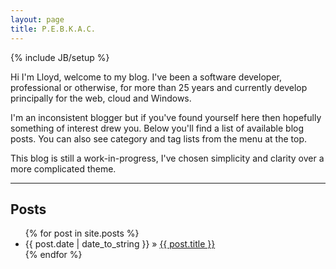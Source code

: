 ```yaml
---
layout: page
title: P.E.B.K.A.C.
---
```

{% include JB/setup %}

Hi I'm Lloyd, welcome to my blog. I've been a software developer, professional or otherwise, for more than 25 years and currently
develop principally for the web, cloud and Windows.

I'm an inconsistent blogger but if you've found yourself here then hopefully something of interest drew you.
Below you'll find a list of available blog posts. You can also see category and tag lists from the menu at the top.

This blog is still a work-in-progress, I've chosen simplicity and clarity over a more complicated theme.

---
    
## Posts

<ul class="posts">
  {% for post in site.posts %}
    <li><span>{{ post.date | date_to_string }}</span> &raquo; <a href="{{ BASE_PATH }}{{ post.url }}">{{ post.title }}</a></li>
  {% endfor %}
</ul>

